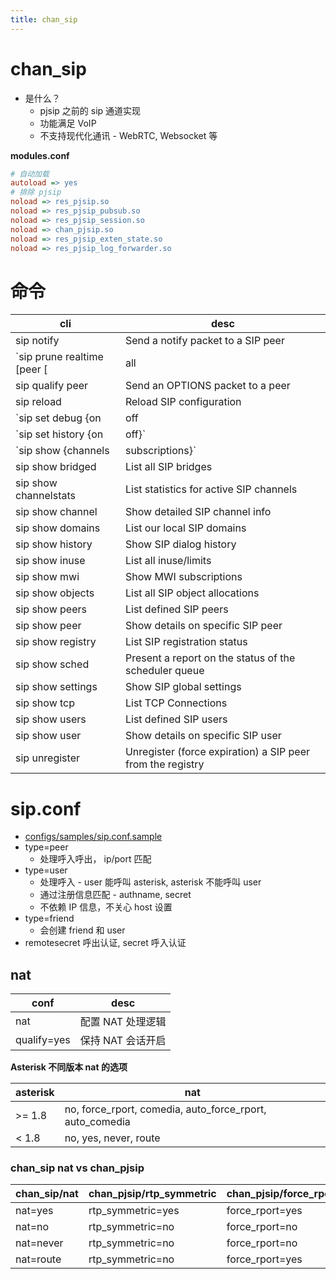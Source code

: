 ```yaml
---
title: chan_sip
---
```


# chan_sip

- 是什么？
  - pjsip 之前的 sip 通道实现
  - 功能满足 VoIP
  - 不支持现代化通讯 - WebRTC, Websocket 等

**modules.conf**

```ini
# 自动加载
autoload => yes
# 排除 pjsip
noload => res_pjsip.so
noload => res_pjsip_pubsub.so
noload => res_pjsip_session.so
noload => chan_pjsip.so
noload => res_pjsip_exten_state.so
noload => res_pjsip_log_forwarder.so
```

# 命令

| cli                                                         | desc                                                       |
| ----------------------------------------------------------- | ---------------------------------------------------------- |
| sip notify                                                  | Send a notify packet to a SIP peer                         |
| `sip prune realtime [peer [<name>|all|like <pattern>]|all]` | Prune cached Realtime users/peers                          |
| sip qualify peer                                            | Send an OPTIONS packet to a peer                           |
| sip reload                                                  | Reload SIP configuration                                   |
| `sip set debug {on|off|ip|peer}`                            | Enable/Disable SIP debugging                               |
| `sip set history {on|off}`                                  | Enable/Disable SIP history                                 |
| `sip show {channels|subscriptions}`                         | List active SIP channels or subscriptions                  |
| sip show bridged                                            | List all SIP bridges                                       |
| sip show channelstats                                       | List statistics for active SIP channels                    |
| sip show channel                                            | Show detailed SIP channel info                             |
| sip show domains                                            | List our local SIP domains                                 |
| sip show history                                            | Show SIP dialog history                                    |
| sip show inuse                                              | List all inuse/limits                                      |
| sip show mwi                                                | Show MWI subscriptions                                     |
| sip show objects                                            | List all SIP object allocations                            |
| sip show peers                                              | List defined SIP peers                                     |
| sip show peer                                               | Show details on specific SIP peer                          |
| sip show registry                                           | List SIP registration status                               |
| sip show sched                                              | Present a report on the status of the scheduler queue      |
| sip show settings                                           | Show SIP global settings                                   |
| sip show tcp                                                | List TCP Connections                                       |
| sip show users                                              | List defined SIP users                                     |
| sip show user                                               | Show details on specific SIP user                          |
| sip unregister                                              | Unregister (force expiration) a SIP peer from the registry |

# sip.conf

- [configs/samples/sip.conf.sample](https://github.com/asterisk/asterisk/blob/master/configs/samples/sip.conf.sample)
- type=peer
  - 处理呼入呼出， ip/port 匹配
- type=user
  - 处理呼入 - user 能呼叫 asterisk, asterisk 不能呼叫 user
  - 通过注册信息匹配 - authname, secret
  - 不依赖 IP 信息，不关心 host 设置
- type=friend
  - 会创建 friend 和 user
- remotesecret 呼出认证, secret 呼入认证

## nat

| conf        | desc              |
| ----------- | ----------------- |
| nat         | 配置 NAT 处理逻辑 |
| qualify=yes | 保持 NAT 会话开启 |

**Asterisk 不同版本 nat 的选项**

| asterisk | nat                                                      |
| -------- | -------------------------------------------------------- |
| >= 1.8   | no, force_rport, comedia, auto_force_rport, auto_comedia |
| < 1.8    | no, yes, never, route                                    |

### chan_sip nat vs chan_pjsip

| chan_sip/nat | chan_pjsip/rtp_symmetric | chan_pjsip/force_rport | chan_pjsip/rewrite_contact |
| ------------ | ------------------------ | ---------------------- | -------------------------- |
| nat=yes      | rtp_symmetric=yes        | force_rport=yes        | rewrite_contact=yes        |
| nat=no       | rtp_symmetric=no         | force_rport=no         | rewrite_contact=no         |
| nat=never    | rtp_symmetric=no         | force_rport=no         | rewrite_contact=no         |
| nat=route    | rtp_symmetric=no         | force_rport=yes        | rewrite_contact=yes        |
